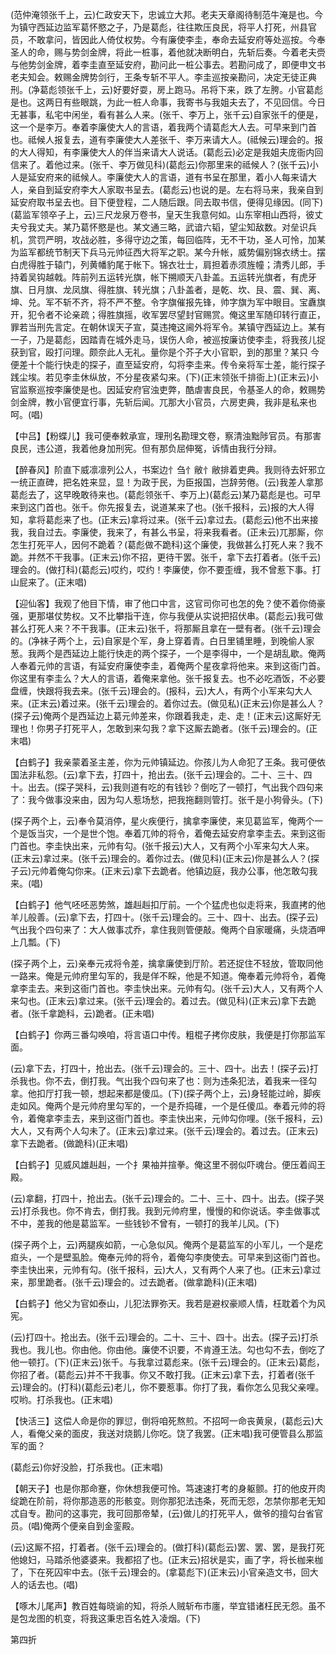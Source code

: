 <!-- { "loadSidebar": true } -->
(范仲淹领张千上，云)仁政安天下，忠诚立大邦。老夫天章阁待制范牛淹是也。今为镇守西延边监军葛怀愍之子，乃是葛彪，往往欺压良民，将平人打死，州县官员，不敢拿问，皆因此人倚仗权势。今有廉使李圭，奉命去延安府等处巡按。今奉圣人的命，赐与势剑金牌，将此一桩事，着他就决断明白，先斩后奏。今着老夫赍与他势剑金牌，着李圭直至延安府，勘问此一桩公事去。若勘问成了，即便申文书老夫知会。敕赐金牌势剑行，王条专斩不平人。李圭巡按亲勘问，决定无徒正典刑。(净葛彪领张千上，云)好要好耍，房上跑马。吊将下来，跌了左胯。小官葛彪是也。这两日有些眼跳，为此一桩人命事，我寄书与我姐夫去了，不见回信。今日无甚事，私宅中闲坐，看有甚么人来。(张千、李万上，张千云)自家张千的便是，这一个是李万。奉着李廉使大人的言语，着我两个请葛彪大人去。可早来到门首也。祗候人报复去，道有李廉使大人差张千、李万来请大人。(祗候云)理会的。报的大人得知，有李廉使大人的伴当来请大人说话。(葛彪云)必定是我姐夫庞衙内回信来了。着他过来。(张千、李万做见科)(葛彪云)你那里来的祗候人？(张千云)小人是延安府来的祗候人。李廉使大人的言语，道有书呈在那里，着小人每来请大人，亲自到延安府李大人家取书呈去。(葛彪云)也说的是。左右将马来，我亲自到延安府取书呈去也。目下便登程，二人随后跟。同去取书信，便得见缘因。(同下)(葛监军领卒子上，云)三尺龙泉万卷书，皇天生我意何如。山东宰相山西将，彼丈夫兮我丈夫。某乃葛怀愍是也。某文通三略，武谙六韬，望尘知敌数。对垒识兵机，赏罚严明，攻战必胜，多得守边之策，每回临阵，无不干功，圣人可怜，加某为监军都统节制天下兵马元帅征西大将军之职。某今升帐，威势偏别锦衣绣士。摆白虎得胜于辕门，列黄幡豹尾于帐下。锦衣壮士，肩担着赤须旌幢；清秀儿郎，手持着吴钩越戟。阵前列五运转光旗，帐下搠顺天八卦盖。五运转光旗者，有虎牙旗、日月旗、龙凤旗、得胜旗、转光旗；八卦盖者，是乾、坎、艮、震、巽、离、坤、兑。军不斩不齐，将不严不整。令字旗催报先锋，帅字旗为军中眼目。宝纛旗开，犯令者不论亲疏；得胜旗摇，收军罢尽望封官赐赏。俺这里军随印转行直正，罪若当刑先言定。在朝休误天子宣，莫违掩这阃外将军令。某镇守西延边上。某有一子，乃是葛彪，因踏青在城外走马，误伤人命，被巡按廉访使李圭，将我孩儿捉获到官，殴打问理。颇奈此人无礼。量你是个芥子大小官职，到的那里？某只
今便差十个能行快走的探子，直至延安府，勾将李圭来。传令亲将军士差，能行探子践尘埃。若见李圭休纵放，不分星夜紧勾来。(下)(正末领张千排衙上)(正末云)小官监察巡按李廉使是也。因延安府官浊吏弊，酷虐害良民，令基圣人的命，敕赐势剑金牌，教小官便宜行事，先斩后闻。兀那大小官员，六房吏典，我非是私来也呵。(唱)

【中吕】【粉蝶儿】我可便奉敕承宣，理刑名勘理文卷，察清浊黜陟官员。有那害良民，违公道，我着他身加刑宪。但有那负屈伸冤，诉情由我行分辩。

【醉春风】阶直下威凛凛列公人，书案边忄刍忄敝忄敝排着吏典。我则待去奸邪立一统正直碑，把名姓来显，显！为政于民，为臣报国，岂辞劳倦。(云)我差人拿那葛彪去了，这早晚敢待来也。(葛彪领张千、李万上)(葛彪云)某乃葛彪是也。可早来到这门首也。张千。你先报复去，说道某来了也。(张千报科，云)报的大人得知，拿将葛彪来了也。(正末云)拿将过来。(张千云)拿过去。(葛彪云)他不出来接我，我自过去。李廉使，我来了，有甚么书呈，将来我看者。(正未云)兀那厮，你怎生打死平人，因何不跪着？(葛彪做不跪科)这个廉使，我做甚么打死人来？我不跪。并然不干我事。(正末云)你不招，更待干罢。张千，拿下去打着者。(张千云)理会的。(做打科)(葛彪云)哎约，哎约！李廉使，你不要歪缠，我不曾惹下事。打山屁来了。(正末唱)

【迎仙客】我观了他目下情，审了他口中言，这官司你可也怎的免？使不着你倚豪强，更那堪仗势权。又不比攀指干连，你与我便从实说把招伏串。(葛彪云)我可做甚么打死人来？不干我事。(正末云)张千，将那厮且拿在一壁有者。(张千云)理会的。(净袜子两个上，云)自家是个军，身上穿着青。白日里铺里睡，到晚偷人家葱。我两个是西延边上能行快走的两个探子，一个是李得中，一个是胡乱歇。俺两人奉着元帅的言语，有延安府廉使李圭，着俺两个星夜拿将他来。来到这衙门首。你这里有李圭么？大人的言语，着俺来拿他。张千报复去。也不必吃酒饭，不必要盘缠，快跟将我去来。(张千云)理会的。(报科，云)大人，有两个小军来勾大人来。(正末云)着过来。(张千云)理会的。着你过去。(做见私)(正末云)你是甚么人？(探子云)俺两个是西延边上葛元帅差来，你跟着我走，走、走！(正末云)这厮好无理也！你男子打死平人，怎敢到来勾我？拿下这厮去跪者。(张千云)理会的。(正末唱)

【白鹤子】我亲蒙着圣主差，你为元帅镇延边。你孩儿为人命犯了王条。我可便依国法非私怨。(云)拿下去，打四十，抢出去。(张千云)理会的。二十、三十、四十。出去。(探子哭科，云)我则道有吃的有钱钞？倒吃了一顿打，气出我个四句来了：我今做事没来由，因为勾人惹场愁，把我拖翻则管打。张千是小狗骨头。(下)

(探子两个上，云)奉令莫消停，星火疾便行，擒拿李廉使，来见葛监军，俺两个一个是饭当灾，一个是世个饱。奉着兀帅的将令，着俺去延安府拿李圭去。来到这衙门首也。李圭快出来，元帅有勾。(张千报云)大人，又有两个小军来勾大人来。(正末云)拿过来。(张千云)理会的。着你过去。(做见科)(正末云)你是甚么人？(探子云)元帅着俺勾你来。(正末云)拿下去跪者。他镇边庭，我办公事，他怎敢勾我来。(唱)

【白鹤子】他气呸呸恶势煞，雄赳赳扣厅前。一个个猛虎也似走将来，我直拷的他羊儿般善。(云)拿下去，打四十。(张千云)理会的。三十、四十、出去。(探子云)气出我个四句来了：大人做事忒乔，拿住我则管便敲。俺两个自家暖痛，头烧酒呷上几瓢。(下)

(探子两个上，云)亲奉元戎将令差，擒拿廉使到厅阶。若还捉住不轻放，管取同他一路来。俺是元帅府里勾军的，我是佯不睬，他是不知道。俺奉着元帅将令，着俺拿李圭去。来到这衙门首也。李圭快出来。元帅有勾。(张千云)大人，又有两个人来勾也。(正末云)拿过来。(张千云)理会的。着过去。(做见科)(正末云)拿下去跪者。(张千拿跪科，云)跪者。(正未唱)

【白鹤子】你两三番勾唤咱，将言语口中传。粗棍子拷你皮肤，我便是打你那监军面。

(云)拿下去，打四十，抢出去。(张千云)理会的。三十、四十。出去！(探子云)打杀我也。你不去，倒打我。气出我个四句来了也：则为违条犯法，着我来一径勾拿。他扣厅打我一顿，想起来都是傻瓜。(下)(探子两个上，云)身轻能过岭，脚疾走如风。俺两个是元帅府里勾军的，一个是乔捣碓，一个是任傻瓜。奉着元帅的将令，着俺拿李圭去，来到这衙门首也。李圭快出来，元帅勾你哩。(张千报科，云)大人，又有两个人勾未了。(正末云)拿过来。(张千云)理会的。着过去。(正末云)拿下去跪者。(做跪科)(正末唱)

【白鹤子】见威风雄赳赳，一个扌果袖并揎拳。俺这里不弱似吓魂台。便压着阎王殿。

(云)拿翻，打四十，抢出去。(张千云)理会的。二十、三十、四十。出去。(探子哭云)打杀我也。你不肯去，倒打我。我到元帅府里，慢慢的和你说话。李圭做事忒不中，差我的他是葛监军。一些钱钞不曾有，一顿打的我羊儿风。(下)

(探子两个上，云)两腿疾如箭，一心急似风。俺两个是葛监军的小军儿，一个是疙疸头，一个是壁虱脸。俺奉元帅的将令，着俺勾李庚使去。可早来到这衙门首也。李圭快出来，元帅有勾。(张千报科，云)大人，又有两个人来了也。(正末云)拿过来，那里跪者。(张千云)理会的。过去跪者。(做拿跪科)(正末唱)

【白鹤子】他父为官如泰山，儿犯法罪弥天。我若是避权豪顺人情，枉耽着个为风宪。

(云)打四十。抢出去。(张千云)理会的。二十、三十、四十。出去。(探子云)打杀我也。我儿也。你由他。你由他。廉使不识要，不肯遵王法。勾也勾不去，倒吃了他一顿打。(下)(正末云)张千。与我拿过葛彪来。(张千云)理会的。(正末云)葛彪，你招了者。(葛彪云)并不干我事。你又不敢打我。(正末云)拿下去，打着者(张千云)理会的。(打科)(葛彪云)老儿，你不要惹事。你打了我，看你怎么见我父亲哩。哎哟。打杀我也。(正末唱)

【快活三】这偿人命是你的罪愆，倒将咱死熬煎。不招呵一命丧黄泉，(葛彪云)大人，看俺父亲的面皮，我送对烧鹅儿你吃。饶了我罢。(正末唱)我可便管县么那监军的面？

(葛彪云)你好没脸，打杀我也。(正末唱)

【朝天子】也是你那命蹇，你休想我便可怜。笃速速打考的身躯颤。打的他皮开肉绽跪在阶前，将你那造恶的形骸变。则你那犯法违条，死而无怨，怎禁你那老无知忒自专。勘问的这事完，我可回那帝辇，(云)做儿的打死平人，做爷的擅勾台省官员。(唱)俺两个便亲自到金銮殿。

(云)这厮不招，打着者。(张千云)理会的。(做打科)(葛彪云)罢、罢、罢，是我打死他媳妇，马踏杀他婆婆来。我都招了也。(正末云)招状是实，画了字，将长枷来枷了，下在死囚牢中去。(张千云)理会的。(拿葛彪下)(正末云)小官亲造文书，回大人的话去也。(唱)

【啄木儿尾声】教百姓每晓谕的知，将杀人贼斩布市廛，举宜错诸枉民无怨。虽不是包龙图的机变，将我这秉忠百名姓入凌烟。(下)

第四折

